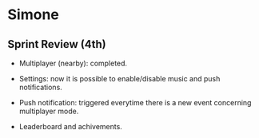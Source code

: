 # Simone

## Sprint Review (4th)
- Multiplayer (nearby): completed.

- Settings: now it is possible to enable/disable music and push notifications.

- Push notification: triggered everytime there is a new event concerning multiplayer mode.

- Leaderboard and achivements.
